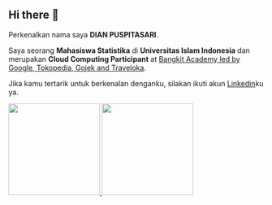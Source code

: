 ## Hi there 👋


Perkenalkan nama saya **DIAN PUSPITASARI**.

Saya seorang **Mahasiswa Statistika** di **Universitas Islam Indonesia** dan merupakan **Cloud Computing Participant** at [Bangkit Academy led by Google, Tokopedia, Gojek and Traveloka](https://grow.google/intl/id_id/bangkit/).


Jika kamu tertarik untuk berkenalan denganku, silakan ikuti akun [Linkedin](https://www.linkedin.com/in/puspita23dian/)ku ya.

<p align="left">
<a href="https://github.com/gilangadhan">
  <img height="180em" src="https://github-readme-stats-eight-theta.vercel.app/api?username=gilangadhan&show_icons=true&theme=algolia&include_all_commits=true&count_private=true"/>
  <img height="180em" src="https://github-readme-stats-eight-theta.vercel.app/api/top-langs/?username=gilangadhan&layout=compact&langs_count=8&theme=algolia"/>
</a>
</p>
